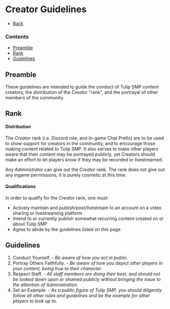 # Creator Guidelines

- [Back](/guidelines/)

### Contents

- [Preamble](#preamble)
- [Rank](#rank)
- [Guidelines](#guidelines)

## Preamble

These guidelines are intended to guide the conduct of Tulip SMP content creators, the distribution of the *Creator* "rank", and the portrayal of other members of the community.

## Rank

#### Distribution

The *Creator* rank (i.e. Discord role, and In-game Chat Prefix) are to be used to show support for creators in the community, and to encourage those making content related to Tulip SMP. It also serves to make other players aware that their content may be portrayed publicly, yet Creators should make an effort to let players know if they may be recorded or livestreamed.

Any *Administrator* can give out the *Creator* rank. The rank does not give out any ingame permissions, it is purely cosmetic at this time.

#### Qualifications

In order to qualify for the *Creator* rank, one must:
- Actively maintain and publish/post/livestream to an account on a video sharing or livestreaming platform
- Intend to or currently publish somewhat recurring content created on or about Tulip SMP
- Agree to abide by the guidelines listed on this page

## Guidelines

1. Conduct Yourself. - *Be aware of how you act in public.*
2. Portray Others Faithfully. - *Be aware of how you depict other players in your content, being true to their character.*
3. Respect Staff.  - *All staff members are doing their best, and should not be looked down upon or shamed publicly without bringing the issue to the attention of Administration.*
4. Set an Example. - *As a public figure of Tulip SMP, you should diligently follow all other rules and guidelines and be the example for other players to look up to.*
